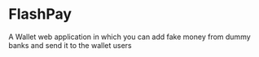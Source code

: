 # FlashPay
A Wallet web application in which you can add fake money from dummy banks and send it to the wallet users
